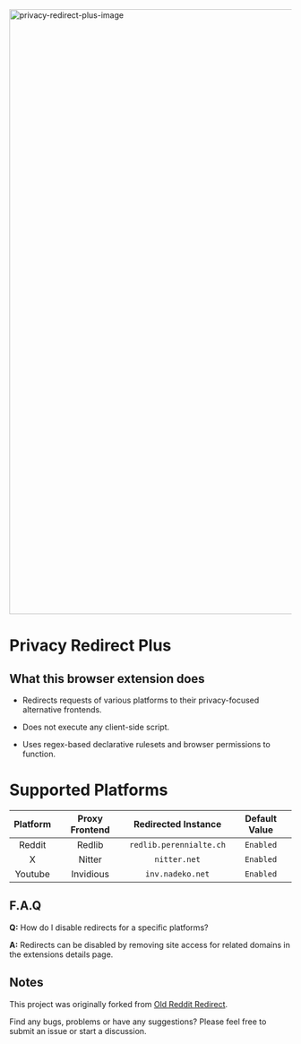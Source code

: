 <img width="1920" height="1080" alt="privacy-redirect-plus-image" src="https://github.com/user-attachments/assets/c6a764b0-7bd1-48cf-81bb-c49276710ca5" />

# Privacy Redirect Plus

## What this browser extension does
- Redirects requests of various platforms to their privacy-focused alternative frontends.
  
- Does not execute any client-side script.

- Uses regex-based declarative rulesets and browser permissions to function.

# Supported Platforms

|Platform|Proxy Frontend|Redirected Instance|Default Value|
|:---:|:---:|:---:|:---:|
|Reddit|Redlib|`redlib.perennialte.ch`|`Enabled`|
|X|Nitter|`nitter.net`|`Enabled`|
|Youtube|Invidious|`inv.nadeko.net`|`Enabled`|
  
## F.A.Q

**Q:** How do I disable redirects for a specific platforms?

**A:** Redirects can be disabled by removing site access for related domains in the extensions details page.

## Notes

This project was originally forked from [Old Reddit Redirect](https://github.com/tom-james-watson/old-reddit-redirect).

Find any bugs, problems or have any suggestions? Please feel free to submit an issue or start a discussion.
